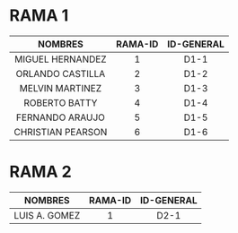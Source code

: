 # RAMA 1

|      NOMBRES      | RAMA-ID | ID-GENERAL |
| :---------------: | :-----: | :--------: |
| MIGUEL HERNANDEZ  |    1    |    D1-1    |
| ORLANDO CASTILLA  |    2    |    D1-2    |
|  MELVIN MARTINEZ  |    3    |    D1-3    |
|   ROBERTO BATTY   |    4    |    D1-4    |
|  FERNANDO ARAUJO  |    5    |    D1-5    |
| CHRISTIAN PEARSON |    6    |    D1-6    |

# RAMA 2

|    NOMBRES    | RAMA-ID | ID-GENERAL |
| :-----------: | :-----: | :--------: |
| LUIS A. GOMEZ |    1    |    D2-1    |
